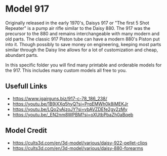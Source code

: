 # Model 917
Originally released in the early 1970's, Daisys 917 or "The first 5 Shot Repeater" is a pump air rifle similar to the Daisy 880. 
The 917 was the precursor to the 880 and remains interchangeable with many modern and old parts. 
The classic 917 Piston tube can have a modern 880's Piston put into it. 
Though possibly to save money on engineering, keeping most parts similar through the Daisy line allows for a lot of customization and cheap, abundant parts.

In this specific folder you will find many printable and orderable models for the 917. This includes many custom models all free to you.

## Usefull Links
- https://www.jgairguns.biz/917-c-78_186_238/
- https://youtu.be/1B9iXXq5hyQ?si=PrqEMWh0k8iMEKJr
- https://youtu.be/LQo2vAjzoJY?si=vbAVZDEfe2gy2zMy
- https://youtu.be/_EN2nm8WPBM?si=oXUtbPbaZh0aBqeb

## Model Credit
- https://cults3d.com/en/3d-model/various/daisy-922-pellet-clips
- https://cults3d.com/en/3d-model/various/daisy-880-forearms
